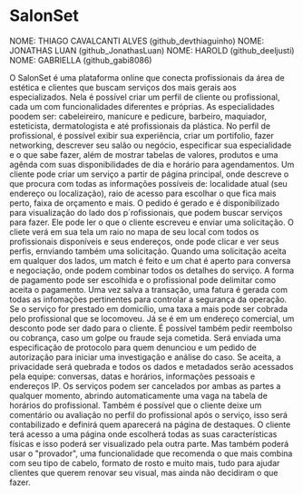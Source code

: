 # SalonSet

NOME: THIAGO CAVALCANTI ALVES (github_devthiaguinho)
NOME: JONATHAS LUAN (github_JonathasLuan)
NOME: HAROLD (github_deeljusti)
NOME: GABRIELLA (github_gabi8086)

O SalonSet é uma plataforma online que conecta profissionais da área de estética e clientes que buscam serviços dos mais gerais aos especializados. Nela é possível criar um perfil de cliente ou profissional, cada um com funcionalidades diferentes e próprias. As especialidades poodem ser: cabeleireiro, manicure e pedicure, barbeiro, maquiador, esteticista, dermatologista e até profissionais da plástica.
No perfil de profissional, é possível exibir sua experiência, criar um portifolio, fazer networking, descrever seu salão ou negócio, especificar sua especialidade e o que sabe fazer, além de mostrar tabelas de valores, produtos e uma agênda com suas disponibilidades de dia e horário para agendamentos.
Um cliente pode criar um serviço a partir de página principal, onde descreve o que procura com todas as informações possíveis de: localidade atual (seu endereço ou localização), raio de acesso para escolhar o que fica mais perto, faixa de orçamento e mais. O pedido é gerado e é disponibilizado para visualização do lado dos p´rofissionais, que podem buscar serviços para fazer. Ele pode ler o que o cliente escreveu e enviar uma solicitação.
O cliete verá em sua tela um raio no mapa de seu local com todos os profissionais disponíveis e seus endereços, onde pode clicar e ver seus perfis, ernviando também uma solicitação. Quando uma solicitação aceita em qualquer dos lados, um match é feito e um chat é aperto para conversa e negociação, onde podem combinar todos os detalhes do serviço.
A forma de pagamento pode ser escolhida e o profissional pode delimitar como aceita o pagamento. Uma vez salva a transação, uma fatura é gerada com todas as infomações pertinentes para controlar a segurança da operação. Se o serviço for prestado em domicílio, uma taxa a mais pode ser cobrada pelo profissional que se locomoveu. Já se é em um endereço comercial, um desconto pode ser dado para o cliente.
É possível também pedir reembolso ou cobrança, caso um golpe ou fraude seja cometida. Será enviada uma especificação de protocolo para quem denunciou e um pedido de autorização para iniciar uma investigação e análise do caso. Se aceita, a privacidade será quebrada e todos os dados e metadados serão acessados pela equipe: conversas, datas e horários, informações pessoais e endereços IP.
Os serviços podem ser cancelados por ambas as partes a qualquer momento, abrindo automaticamente uma vaga na tabela de horários do profissional.
Também é possível que o cliente deixe um comentário ou avaliação no perfil do profissional após o serviço, isso será contabilizado e definirá quem aparecerá na página de destaques.
O cliente terá acesso a uma página onde escolherá todas as suas características físicas e isso poderá ser visualizado pela outra parte. Mas também poderá usar o "provador", uma funcionalidade que recomenda o que mais combina com seu tipo de cabelo, formato de rosto e muito mais, tudo para ajudar clientes que querem renovar seu visual, mas ainda não decidiram o que fazer.
